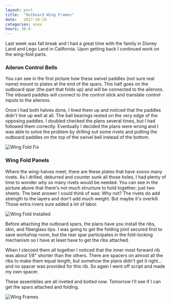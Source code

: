 ```yaml
---
layout: post
title:  "Outboard Wing Frames"
date:   2017-10-19 
categories: onex
hours: 30.0
---
```


Last week was fall break and I had a great time with the family in Disney Land and Lego Land in California.  Upon getting back I continued work on the wing-fold parts. 

### Aileron Control Bells

You can see in the first picture how these swivel paddles (not sure real name) mount to plates at the end of the spars.  This half goes on the outboard spar (the part that folds up) and will be connected to the ailerons.  The inboard paddles will connect to the control stick and translate control inputs to the ailerons.

Once I had both halves done, I lined them up and noticed that the paddles didn't line up well at all.  The ball bearings rested on the very edge of the opposing paddles.  I doubled checked the plans several times, but I had followed them correctly.  Eventually I decided the plans were wrong and I was able to solve the problem by drilling out some rivets and putting the outboard paddles on the top of the swivel bell instead of the bottom.  

![Wing Fold Fix](/onex/img/2017-10-19/2.jpg)

### Wing Fold Panels

Where the wing-halves meet, there are these plates that have soooo many rivets.  As I drilled, deburred and counter sunk all those holes, I had plenty of time to wonder why so many rivets would be needed.  You can see in the picture above that there's not much structure to hold together; just two sheets. The best answer I could think of was: Why not?  The rivets do add strength to the layers and don't add much weight.  But maybe it's overkill.  Those extra rivers sure added a lot of labor.

![Wing Fold Installed](/onex/img/2017-10-19/3.jpg)

Before attaching the outboard spars, the plans have you install the ribs, skin, and fiberglass tips.  I was going to get the folding joint secured first to save workshop room, but the rear spar participates in the fold-locking mechanism so I have at least have to get the ribs attached.

When I clecoed them all together I noticed that the inner most forward rib was about 1/8" shorter than the others.  There are spacers on almost all the ribs to make them equal length, but somehow the plans didn't get it right... and no spacer was provided for this rib.  So again I went off script and made my own spacer.

These assemblies are all riveted and bolted now.  Tomorrow I'll see if I can get the spars attached and folding. 

![Wing Frames](/onex/img/2017-10-19/1.jpg)


